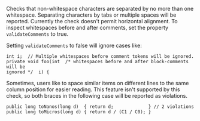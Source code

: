 Checks that non-whitespace characters are separated by no more than one
whitespace. Separating characters by tabs or multiple spaces will be
reported. Currently the check doesn't permit horizontal alignment. To inspect
whitespaces before and after comments, set the property
`validateComments` to true.

Setting `validateComments` to false will ignore cases like:


    int i;  // Multiple whitespaces before comment tokens will be ignored.
    private void foo(int  /* whitespaces before and after block-comments will be
    ignored */  i) {
            
Sometimes, users like to space similar items on different lines to the same
column position for easier reading. This feature isn't supported by this
check, so both braces in the following case will be reported as violations.


    public long toNanos(long d)  { return d;             } // 2 violations
    public long toMicros(long d) { return d / (C1 / C0); }
            

